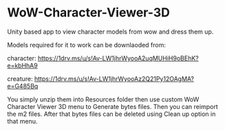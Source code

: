 # WoW-Character-Viewer-3D
Unity based app to view character models from wow and dress them up.

Models required for it to work can be downlaoded from:

character: https://1drv.ms/u/s!Av-LW1jhrWyooA2uqMUHiH9oBEhK?e=kbHhA9

creature: https://1drv.ms/u/s!Av-LW1jhrWyooAz2Q21Py12OAgMA?e=G485Bq

You simply unzip them into Resources folder then use custom WoW Character Viewer 3D menu to Generate bytes files. Then you can reimport the m2 files. After that bytes files can be deleted using Clean up option in that menu.
